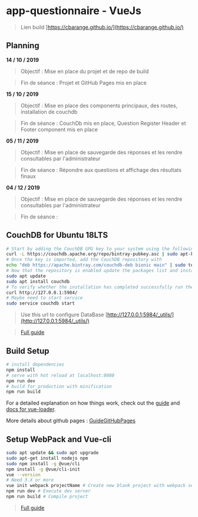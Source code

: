 # app-questionnaire - VueJs

> Lien build
[https://cbarange.github.io/](https://cbarange.github.io/)

## Planning

**14 / 10 / 2019**
> Objectif : Mise en place du projet et de repo de build

> Fin de séance : Projet et GitHub Pages mis en place

**15 / 10 / 2019**
> Objectif : Mise en place des components principaux, des routes, installation de couchdb

> Fin de séance : CouchDb mis en place, Question Register Header et Footer component mis en place

**05 / 11 / 2019**
> Objectif : Mise en place de sauvegarde des réponses et les rendre consultables par l'administrateur

> Fin de séance :  Répondre aux questions et affichage des résultats finaux 

**04 / 12 / 2019**
> Objectif : Mise en place de sauvegarde des réponses et les rendre consultables par l'administrateur

> Fin de séance :  

## CouchDB for Ubuntu 18LTS

``` bash
# Start by adding the CouchDB GPG key to your system using the following command
curl -L https://couchdb.apache.org/repo/bintray-pubkey.asc | sudo apt-key add -
# Once the key is imported, add the CouchDB repository with
echo "deb https://apache.bintray.com/couchdb-deb bionic main" | sudo tee -a /etc/apt/sources.list
# Now that the repository is enabled update the packages list and install CouchDB
sudo apt update
sudo apt install couchdb
# To verify whether the installation has completed successfully run the following command
curl http://127.0.0.1:5984/
# Maybe need to start service
sudo service couchdb start
```

> Use this url to configure DataBase [http://127.0.0.1:5984/_utils/](http://127.0.0.1:5984/_utils/)

> [Full guide](https://linuxize.com/post/how-to-install-couchdb-on-ubuntu-18-04/)

## Build Setup

``` bash
# install dependencies
npm install
# serve with hot reload at localhost:8080
npm run dev
# build for production with minification
npm run build
```

For a detailed explanation on how things work, check out the [guide](http://vuejs-templates.github.io/webpack/) and [docs for vue-loader](http://vuejs.github.io/vue-loader).

More details about github pages : [GuideGitHubPages](https://pages.github.com/)

## Setup WebPack and Vue-cli

``` bash
sudo apt update && sudo apt upgrade
sudo apt-get install nodejs npm
sudo npm install -g @vue/cli
npm install -g @vue/cli-init
vue --version
# Need 3.X or more
vue init webpack projectName # Create new blank project with webpack setting
npm run dev # Execute dev server
npm run build # Compile project
```
> [Full guide](https://www.pierrefay.fr/formation-vuejs/d%C3%A9couverte-installation-tutoriel.html)

